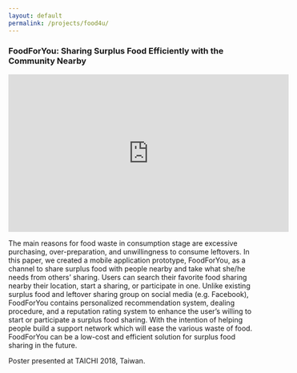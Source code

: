 ```yaml
---
layout: default
permalink: /projects/food4u/
---
```

<h3><b>FoodForYou: Sharing Surplus Food Efficiently with the Community Nearby</b></h3>
<iframe width="560" height="315" src="https://www.youtube.com/embed/9VnGQ54oCzo" frameborder="0" allow="accelerometer; autoplay; encrypted-media; gyroscope; picture-in-picture" allowfullscreen></iframe>
<br>
<p>
The main reasons for food waste in consumption stage are excessive purchasing, over-preparation, and
unwillingness to consume leftovers. In this paper, we created a mobile application prototype, FoodForYou, as a channel to share surplus food with people nearby and take what she/he needs from others’ sharing. Users can search their favorite food sharing nearby their location, start a sharing, or participate in one. Unlike existing surplus food and leftover sharing group on social media (e.g. Facebook), FoodForYou contains personalized recommendation system, dealing procedure, and a reputation rating system to enhance the user’s willing to start or participate a surplus food sharing. With the intention of helping people build a support network which will ease the various waste of food. FoodForYou can be a low-cost and efficient solution for surplus food sharing in the future.
</p>
<p> Poster presented at TAICHI 2018, Taiwan.</p>